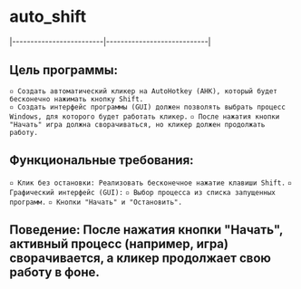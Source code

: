 # auto_shift

|-------------------------|----------------------------| 

## Цель программы:

`▫️ Создать автоматический кликер на AutoHotkey (AHK), который будет бесконечно нажимать кнопку Shift. `  
`▫️ Создать интерфейс программы (GUI) должен позволять выбрать процесс Windows, для которого будет работать кликер.` 
`▫️ После нажатия кнопки "Начать" игра должна сворачиваться, но кликер должен продолжать работу.`  

## Функциональные требования:

`▫️ Клик без остановки: Реализовать бесконечное нажатие клавиши Shift.`
`▫️ Графический интерфейс (GUI):`
`▫️ Выбор процесса из списка запущенных программ.`
`▫️ Кнопки "Начать" и "Остановить".`

## Поведение: После нажатия кнопки "Начать", активный процесс (например, игра) сворачивается, а кликер продолжает свою работу в фоне.

